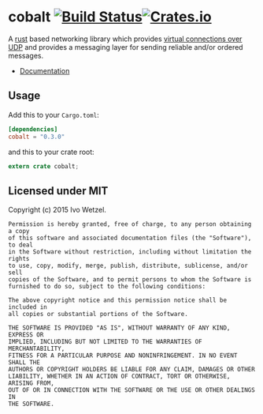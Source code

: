 # cobalt [![Build Status](https://travis-ci.org/BonsaiDen/cobalt-rs.svg)](https://travis-ci.org/BonsaiDen/cobalt-rs)[![Crates.io](https://img.shields.io/crates/v/cobalt.svg?style=flat-square)](https://crates.io/crates/cobalt)

A [rust](https://rust-lang.org/) based networking library which provides [virtual 
connections over UDP](http://gafferongames.com/networking-for-game-programmers/udp-vs-tcp/) 
and provides a messaging layer for sending reliable and/or ordered messages.

- [Documentation](https://bonsaiden.github.io/cobalt-rs/doc/cobalt)


## Usage

Add this to your `Cargo.toml`:

```toml
[dependencies]
cobalt = "0.3.0"
```

and this to your crate root:

```rust
extern crate cobalt;
```

## Licensed under MIT

Copyright (c) 2015 Ivo Wetzel.

```
Permission is hereby granted, free of charge, to any person obtaining a copy
of this software and associated documentation files (the "Software"), to deal
in the Software without restriction, including without limitation the rights
to use, copy, modify, merge, publish, distribute, sublicense, and/or sell
copies of the Software, and to permit persons to whom the Software is
furnished to do so, subject to the following conditions:

The above copyright notice and this permission notice shall be included in
all copies or substantial portions of the Software.

THE SOFTWARE IS PROVIDED "AS IS", WITHOUT WARRANTY OF ANY KIND, EXPRESS OR
IMPLIED, INCLUDING BUT NOT LIMITED TO THE WARRANTIES OF MERCHANTABILITY,
FITNESS FOR A PARTICULAR PURPOSE AND NONINFRINGEMENT. IN NO EVENT SHALL THE
AUTHORS OR COPYRIGHT HOLDERS BE LIABLE FOR ANY CLAIM, DAMAGES OR OTHER
LIABILITY, WHETHER IN AN ACTION OF CONTRACT, TORT OR OTHERWISE, ARISING FROM,
OUT OF OR IN CONNECTION WITH THE SOFTWARE OR THE USE OR OTHER DEALINGS IN
THE SOFTWARE.
```

